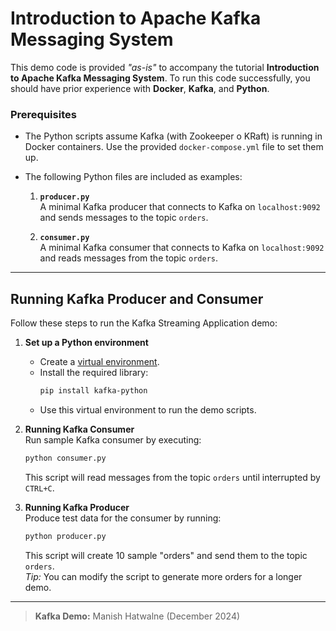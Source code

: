 # Introduction to Apache Kafka Messaging System

This demo code is provided _"as-is"_ to accompany the tutorial **Introduction to Apache Kafka Messaging System**. To run this code successfully, you should have prior experience with **Docker**, **Kafka**, and **Python**.

### Prerequisites

- The Python scripts assume Kafka (with Zookeeper o KRaft) is running in Docker containers. Use the provided `docker-compose.yml` file to set them up.
- The following Python files are included as examples:

  1. **`producer.py`**  
     A minimal Kafka producer that connects to Kafka on `localhost:9092` and sends messages to the topic `orders`.

  2. **`consumer.py`**  
     A minimal Kafka consumer that connects to Kafka on `localhost:9092` and reads messages from the topic `orders`.

---

## Running Kafka Producer and Consumer

Follow these steps to run the Kafka Streaming Application demo:

1. **Set up a Python environment**  
   - Create a [virtual environment](https://packaging.python.org/en/latest/guides/installing-using-pip-and-virtual-environments/#create-and-use-virtual-environments).  
   - Install the required library:  
     ```bash
     pip install kafka-python
     ```
   - Use this virtual environment to run the demo scripts.

2. **Running Kafka Consumer**  
   Run sample Kafka consumer by executing:  
   ```bash
   python consumer.py
   ```  
   This script will read messages from the topic `orders` until interrupted by `CTRL+C`.

3. **Running Kafka Producer**  
   Produce test data for the consumer by running:  
   ```bash
   python producer.py
   ```  
   This script will create 10 sample "orders" and send them to the topic `orders`.  
   *Tip:* You can modify the script to generate more orders for a longer demo.

---


> **Kafka Demo:** Manish Hatwalne (December 2024)
